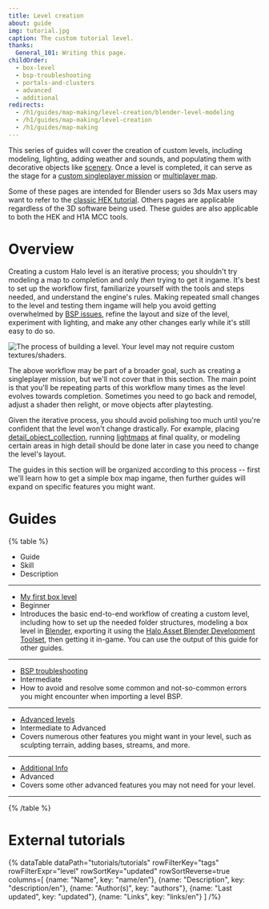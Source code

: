 ```yaml
---
title: Level creation
about: guide
img: tutorial.jpg
caption: The custom tutorial level.
thanks:
  General_101: Writing this page.
childOrder:
  - box-level
  - bsp-troubleshooting
  - portals-and-clusters
  - advanced
  - additional
redirects:
  - /h1/guides/map-making/level-creation/blender-level-modeling
  - /h1/guides/map-making/level-creation
  - /h1/guides/map-making
---
```

This series of guides will cover the creation of custom levels, including modeling, lighting, adding weather and sounds, and populating them with decorative objects like [scenery](~). Once a level is completed, it can serve as the stage for a [custom singleplayer mission](~singleplayer) or [multiplayer map](~multiplayer).

Some of these pages are intended for Blender users so 3ds Max users may want to refer to the [classic HEK tutorial](http://nikon.bungie.org/misc/hek_tutorial/). Others pages are applicable regardless of the 3D software being used. These guides are also applicable to both the HEK and H1A MCC tools.

# Overview
Creating a custom Halo level is an iterative process; you shouldn't try modeling a map to completion and only _then_ trying to get it ingame. It's best to set up the workflow first, familiarize yourself with the tools and steps needed, and understand the engine's rules. Making repeated small changes to the level and testing them ingame will help you avoid getting overwhelmed by [BSP issues](~bsp-troubleshooting), refine the layout and size of the level, experiment with lighting, and make any other changes early while it's still easy to do so.

![](levels_workflow.svg "The process of building a level. Your level may not require custom textures/shaders.")

The above workflow may be part of a broader goal, such as creating a singleplayer mission, but we'll not cover that in this section. The main point is that you'll be repeating parts of this workflow many times as the level evolves towards completion. Sometimes you need to go back and remodel, adjust a shader then relight, or move objects after playtesting.

Given the iterative process, you should avoid polishing too much until you're confident that the level won't change drastically. For example, placing [detail_object_collection](~), running [lightmaps](~h1-tool#lightmaps) at final quality, or modeling certain areas in high detail should be done later in case you need to change the level's layout.

The guides in this section will be organized according to this process -- first we'll learn how to get a simple box map ingame, then further guides will expand on specific features you might want.

# Guides

{% table %}
* Guide
* Skill
* Description
---
* [My first box level](~box-level)
* Beginner
* Introduces the basic end-to-end workflow of creating a custom level, including how to set up the needed folder structures, modeling a box level in [Blender](~), exporting it using the [Halo Asset Blender Development Toolset](~halo-asset-blender-development-toolset), then getting it in-game. You can use the output of this guide for other guides.
---
* [BSP troubleshooting](~bsp-troubleshooting)
* Intermediate
* How to avoid and resolve some common and not-so-common errors you might encounter when importing a level BSP.
---
* [Advanced levels](~advanced)
* Intermediate to Advanced
* Covers numerous other features you might want in your level, such as sculpting terrain, adding bases, streams, and more.
---
* [Additional Info](~additional)
* Advanced
* Covers some other advanced features you may not need for your level.
---
{% /table %}

# External tutorials
{% dataTable
  dataPath="tutorials/tutorials"
  rowFilterKey="tags"
  rowFilterExpr="level"
  rowSortKey="updated"
  rowSortReverse=true
  columns=[
    {name: "Name", key: "name/en"},
    {name: "Description", key: "description/en"},
    {name: "Author(s)", key: "authors"},
    {name: "Last updated", key: "updated"},
    {name: "Links", key: "links/en"}
  ]
/%}